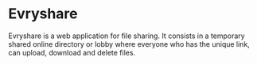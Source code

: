 # Evryshare

Evryshare is a web application for file sharing.
It consists in a temporary shared online directory or lobby where everyone who has the unique link, can upload, download and delete files.
